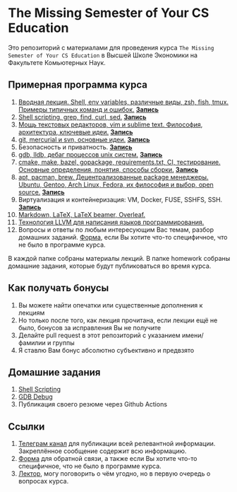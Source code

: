 # The Missing Semester of Your CS Education

Это репозиторий с материалами для проведения курса
`The Missing Semester of Your CS Education` в Высшей Школе Экономики на
Факультете Комьютерных Наук.

## Примерная программа курса

1. [Вводная лекция. Shell, env variables, различные виды, zsh, fish, tmux. Примеры типичных команд и ошибок.](./intro) [**Запись**](https://youtu.be/4wLEVnGm_5c)
1. [Shell scripting, grep, find, curl, sed.](./shell_scripting) [**Запись**](https://youtu.be/4I24oiwAedI)
1. [Мощь текстовых редакторов, vim и sublime text. Философия, архитектура, ключевые идеи.](./text_editors) [**Запись**](https://youtu.be/NcCwTYlB2Ss)
1. [git, mercurial и svn, основные идеи.](./version_control) [**Запись**](https://youtu.be/xbZceDrBhIA)
1. Безопасность и приватность. [**Запись**](https://youtu.be/PlL44J5OOWQ)
1. [gdb, lldb, дебаг процессов unix систем.](./gdb) [**Запись**](https://youtu.be/tWvuSPJi4T0)
1. [cmake, make, bazel, gopackage, requirements.txt, CI, тестирование. Основные определения, понятия, способы сборки.](./build_systems) [**Запись**](https://youtu.be/XBdmvvvunb4)
1. [apt, pacman, brew. Децентрализованные package менеджеры. Ubuntu, Gentoo, Arch Linux, Fedora, их философия и выбор, open source.](./package_managers) [**Запись**](https://youtu.be/jObFt15pg38)
1. Виртуализация и контейнеризация: VM, Docker, FUSE, SSHFS, SSH. [**Запись**](https://youtu.be/H3Kqcvzxlac)
1. [Markdown, LaTeX, LaTeX beamer, Overleaf.](./layout_systems)
1. [Технология LLVM для написания языков программирования.](./llvm)
1. Вопросы и ответы по любым интересующим Вас темам, разбор домашних заданий.
[Форма](https://forms.gle/EZCdUxjXuvozwA726), если Вы хотите что-то специфичное, что не было в программе курса.

В каждой папке собраны материалы лекций. В папке homework собраны домашние задания, которые будут публиковаться во время курса.

## Как получать бонусы

1. Вы можете найти опечатки или существенные дополнения к лекциям
1. Но только после того, как лекция прочитана, если лекции ещё не было, бонусов
за исправления Вы не получите
1. Делайте pull request в этот репозиторий с указанием имени/фамилии и группы
1. Я ставлю Вам бонус абсолютно субъективно и предвзято

## Домашние задания

1. [Shell Scripting](./homework/shell_scripting)
1. [GDB Debug](./homework/gdb_debug)
1. Публикация своего резюме через Github Actions

## Ссылки

1. [Телеграм канал](https://t.me/hse_msemester_2020) для публикации всей
релевантной информации. Закреплённое сообщение содержит всю информацию.
1. [Форма](https://forms.gle/EZCdUxjXuvozwA726) для обратной связи, а также если
Вы хотите что-то специфичное, что не было в программе курса.
1. [Лектор](https://t.me/Danlark), могу поговорить о чём угодно, но в первую
очередь о вопросах курса.
